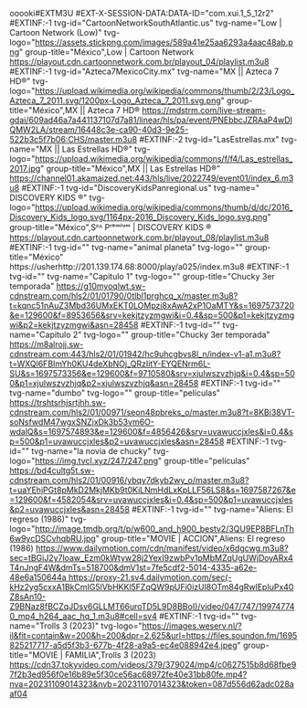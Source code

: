 ooooki#EXTM3U
#EXT-X-SESSION-DATA:DATA-ID="com.xui.1_5_12r2"
#EXTINF:-1 tvg-id="CartoonNetworkSouthAtlantic.us" tvg-name="Low | Cartoon Network (Low)" tvg-logo="https://assets.stickpng.com/images/589a41e25aa6293a4aac48ab.png" group-title="México",Low | Cartoon Network
https://playout.cdn.cartoonnetwork.com.br/playout_04/playlist.m3u8
#EXTINF:-1 tvg-id="Azteca7MexicoCity.mx" tvg-name="MX || Azteca 7 HD®" tvg-logo="https://upload.wikimedia.org/wikipedia/commons/thumb/2/23/Logo_Azteca_7_2011.svg/1200px-Logo_Azteca_7_2011.svg.png" group-title="México",MX || Azteca 7 HD®
https://mdstrm.com/live-stream-gdai/609ad46a7a441137107d7a81/linear/hls/pa/event/PNEbbcJZRAaP4wDlQMW2LA/stream/16448c3e-ca90-40d3-9e25-522b3c5f7b06:CHS/master.m3u8
#EXTINF:-2 tvg-id="LasEstrellas.mx" tvg-name="MX || Las Estrellas HD®" tvg-logo="https://upload.wikimedia.org/wikipedia/commons/f/f4/Las_estrellas_2017.jpg" group-title="México",MX || Las Estrellas HD®"
https://channel01.akamaized.net:443/hls/live/2022749/event01/index_6.m3u8
#EXTINF:-1 tvg-id="DiscoveryKidsPanregional.us" tvg-name=" DISCOVERY KIDS ®" tvg-logo="https://upload.wikimedia.org/wikipedia/commons/thumb/d/dc/2016_Discovery_Kids_logo.svg/1164px-2016_Discovery_Kids_logo.svg.png" group-title="México",Sᴾᴬ Pʳᵉᵐⁱᵘᵐ | DISCOVERY KIDS ®
https://playout.cdn.cartoonnetwork.com.br/playout_08/playlist.m3u8
#EXTINF:-1 tvg-id="" tvg-name="animal planeta" tvg-logo="" group-title="México"
https://usherhttp://201.139.174.68:8000/play/a025/index.m3u8
#EXTINF:-1 tvg-id="" tvg-name="Capitulo 1" tvg-logo="" group-title="Chucky 3er temporada"
https://g10myoqlwt.sw-cdnstream.com/hls2/01/01790/0tlbl1prghcq_x/master.m3u8?t=kqnc51nAuZ3Mbd36UMxEKT0LOMpzi8xAwA2xP1OaMTY&s=1697573720&e=129600&f=8953656&srv=kekjtzyzmgwi&i=0.4&sp=500&p1=kekjtzyzmgwi&p2=kekjtzyzmgwi&asn=28458
#EXTINF:-1 tvg-id="" tvg-name="Capitulo 2" tvg-logo="" group-title="Chucky 3er temporada"
https://m8alrojj.sw-cdnstream.com:443/hls2/01/01942/hc9uhcgbvs8l_n/index-v1-a1.m3u8?t=WXQl6FBImYh0KU4deXbNOj_QRzIitY-EYQENrm6L-SU&s=1697573356&e=129600&f=9710580&srv=xjulwszvzhjq&i=0.4&sp=500&p1=xjulwszvzhjq&p2=xjulwszvzhjq&asn=28458
#EXTINF:-1 tvg-id="" tvg-name="dumbo" tvg-logo="" group-title="películas"
https://trshtsrhjsrtjhh.sw-cdnstream.com/hls2/01/00971/seon48pbreks_o/master.m3u8?t=8KBi38VT-soNsfwdM47wgxSNZjxDk3b53vm6O-wdalQ&s=1697574893&e=129600&f=4856426&srv=uvawuccjxles&i=0.4&sp=500&p1=uvawuccjxles&p2=uvawuccjxles&asn=28458
#EXTINF:-1 tvg-id="" tvg-name="la novia de chucky" tvg-logo="https://img.tvcl.xyz/247/247.png" group-title="películas"
https://bd4cultg5t.sw-cdnstream.com/hls2/01/00916/ybqy7dkyb2wy_o/master.m3u8?t=uaYEhjPGt8pMkD2MkjMKb9t0KiLNmHdLxKpLLF56LS8&s=1697587267&e=129600&f=4582054&srv=uvawuccjxles&i=0.4&sp=500&p1=uvawuccjxles&p2=uvawuccjxles&asn=28458
#EXTINF:-1 tvg-id="" tvg-name="Aliens: El regreso (1986)" tvg-logo="http://image.tmdb.org/t/p/w600_and_h900_bestv2/3QU9EP8BFLnTh6w9ycDSCvhqbRU.jpg" group-title="MOVIE | ACCION",Aliens: El regreso (1986)
[https://www.dailymotion.com/cdn/manifest/video/x6dgcwg.m3u8?sec=tBGiJ2y7loaw_Ezm0kWtyw28j2YexI9zwbPv1pMbMZqUgUWjDoyARx4T4nJngF4W&dmTs=518700&dmV1st=7fe5cdf2-5014-4335-a62e-48e6a150644a
](https://proxy-21.sv4.dailymotion.com/sec(-kHz2yg5cxxA1BkCmIG5lVbHKKl5FZqQW9pUFi0izUl8OTm84gRwlEpIuPx40Z8sAn10-Z9BNaz8fBCZqJDsv6GLLMT66uroTD5L9D8BBoI)/video/047/747/199747740_mp4_h264_aac_hq_1.m3u8#cell=sv4)https://proxy-21.sv4.dailymotion.com/sec(-kHz2yg5cxxA1BkCmIG5lVbHKKl5FZqQW9pUFi0izUl8OTm84gRwlEpIuPx40Z8sAn10-Z9BNaz8fBCZqJDsv6GLLMT66uroTD5L9D8BBoI)/video/047/747/199747740_mp4_h264_aac_hq_1.m3u8#cell=sv4
#EXTINF:-1 tvg-id="" tvg-name="Trolls 3 (2023)" tvg-logo="https://images.weserv.nl/?il&fit=contain&w=200&h=200&dpr=2.625&url=https://files.soundon.fm/1695825217717-a5d5f3b3-677b-4f28-a9a5-ec4e088942e4.jpeg" group-title="MOVIE | FAMILIA",Trolls 3 (2023)
https://cdn37.tokyvideo.com/videos/379/379024/mp4/c0627515b8d68fbe97f2b3ed956f0e16b89e5f30ce56ac68972fe40e31bb80fe.mp4?nva=20231109014323&nvb=20231107014323&token=087d556d62adc028aaf04
